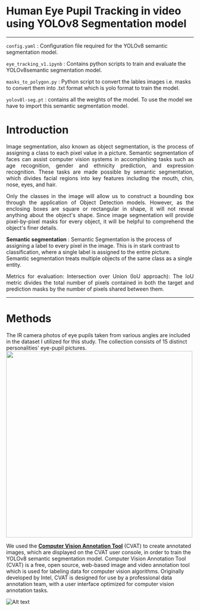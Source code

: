 # **Human Eye Pupil Tracking in video using YOLOv8 Segmentation model**
---
`config.yaml` : Configuration file required for the YOLOv8 semantic segmentation model.

`eye_tracking_v1.ipynb` : Contains python scripts to train and evaluate the YOLOv8semantic segmentation model.

`masks_to_polygon.py` : Python script to convert the lables images i.e. masks to convert them into .txt format which is yolo format to train the model.

`yolov8l-seg.pt` : contains all the weights of the model. To use the model we have to import this semantic segmentation model. 


# **Introduction**
<p align="justify">
Image segmentation, also known as object segmentation, is the process of assigning a class to each pixel value in a picture. Semantic segmentation of faces can assist computer vision systems in accomplishing tasks such as age recognition, gender and ethnicity prediction, and expression recognition. These tasks are made possible by semantic segmentation, which divides facial regions into key features including the mouth, chin, nose, eyes, and hair.
<p align="justify">
Only the classes in the image will allow us to construct a bounding box through the application of Object Detection models. However, as the enclosing boxes are square or rectangular in shape, it will not reveal anything about the object's shape. Since image segmentation will provide pixel-by-pixel masks for every object, it will be helpful to comprehend the object's finer details.

<p align="justify">
  
**Semantic segmentation** : Semantic Segmentation is the process of assigning a label to every pixel in the image. This is in stark contrast to classification, where a single label is assigned to the entire picture. Semantic segmentation treats multiple objects of the same class as a single entity.
<p align="justify">
Metrics for evaluation:
Intersection over Union (IoU approach): The IoU metric divides the total number of pixels contained in both the target and prediction masks by the number of pixels shared between them.
  
---
  
# **Methods**

The IR camera photos of eye pupils taken from various angles are included in the dataset I utilized for this study. The collection consists of 15 distinct personalities' eye-pupil pictures.  
<img src="https://github.com/shreyaskorde16/Eye-pupil-segmentation/blob/master/input_image_data.png" width="500" height= "500" />

 <p align="justify"> 
   
  We used the __[Computer Vision Annotation Tool](https://www.cvat.ai/)__ (CVAT) to create annotated images, which are displayed on the CVAT user console, in order to train the YOLOv8 semantic segmentation model.  Computer Vision Annotation Tool (CVAT) is a free, open source, web-based image and video annotation tool which is used for labeling data for computer vision algorithms. Originally developed by Intel, CVAT is designed for use by a professional data annotation team, with a user interface optimized for computer vision annotation tasks.

<img
  src="https://github.com/shreyaskorde16/Eye-pupil-segmentation/blob/master/annotation_tool.png"
  alt="Alt text"
  title="Optional title"
  style="display: inline-block; margin: 0 auto; max-width: 200px">




